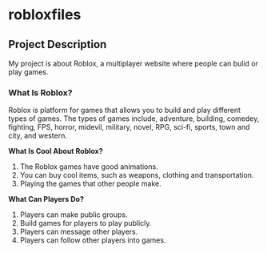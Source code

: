 # robloxfiles

## Project Description
My project is about Roblox, a multiplayer website where people can bulid or play games.

### What Is Roblox?
Roblox is platform for games that allows you to build and play different types of games. The types of games include, adventure, building, comedey, fighting, FPS, horror, midevil, military, novel, RPG, sci-fi, sports, town and city, and western. 

**What Is Cool About Roblox?**
1. The Roblox games have good animations.
2. You can buy cool items, such as weapons, clothing and transportation.
3. Playing the games that other people make.

**What Can Players Do?**
1. Players can make public groups.
2. Build games for players to play publicly.
3. Players can message other players.
4. Players can follow other players into games.

